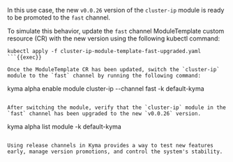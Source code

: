 In this use case, the new `v0.0.26` version of the `cluster-ip` module is ready to be promoted to the `fast` channel.

To simulate this behavior, update the `fast` channel ModuleTemplate custom resource (CR) with the new version using the following kubectl command:
```
kubectl apply -f cluster-ip-module-template-fast-upgraded.yaml
```{{exec}}

Once the ModuleTemplate CR has been updated, switch the `cluster-ip` module to the `fast` channel by running the following command:
```
kyma alpha enable module cluster-ip --channel fast -k default-kyma
```{{exec}}

After switching the module, verify that the `cluster-ip` module in the `fast` channel has been upgraded to the new `v0.0.26` version.
```
kyma alpha list module -k default-kyma
```{{exec}}

Using release channels in Kyma provides a way to test new features early, manage version promotions, and control the system's stability.
